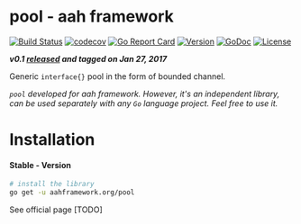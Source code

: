 # pool - aah framework
[![Build Status](https://travis-ci.org/go-aah/pool.svg?branch=master)](https://travis-ci.org/go-aah/pool) [![codecov](https://codecov.io/gh/go-aah/pool/branch/master/graph/badge.svg)](https://codecov.io/gh/go-aah/pool/branch/master) [![Go Report Card](https://goreportcard.com/badge/aahframework.org/pool)](https://goreportcard.com/report/aahframework.org/pool) [![Version](https://img.shields.io/badge/version-0.1-blue.svg)](https://github.com/go-aah/pool/releases/latest) [![GoDoc](https://godoc.org/aahframework.org/pool?status.svg)](https://godoc.org/aahframework.org/pool)  [![License](https://img.shields.io/github/license/go-aah/pool.svg)](LICENSE)

***v0.1 [released](https://github.com/go-aah/pool/releases/latest) and tagged on Jan 27, 2017***

Generic `interface{}` pool in the form of bounded channel.

*`pool` developed for aah framework. However, it's an independent library, can be used separately with any `Go` language project. Feel free to use it.*

# Installation
#### Stable - Version
```sh
# install the library
go get -u aahframework.org/pool
```

See official page [TODO]
